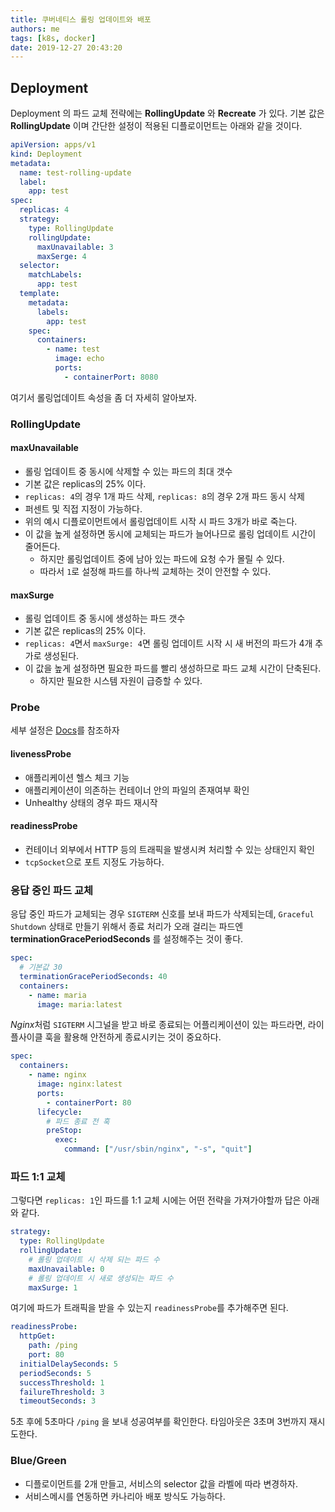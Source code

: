 ```yaml
---
title: 쿠버네티스 롤링 업데이트와 배포
authors: me
tags: [k8s, docker]
date: 2019-12-27 20:43:20
---
```


## Deployment

Deployment 의 파드 교체 전략에는 **RollingUpdate** 와 **Recreate** 가 있다.
기본 값은 **RollingUpdate** 이며 간단한 설정이 적용된 디플로이먼트는 아래와 같을 것이다.

```yaml
apiVersion: apps/v1
kind: Deployment
metadata:
  name: test-rolling-update
  label:
    app: test
spec:
  replicas: 4
  strategy:
    type: RollingUpdate
    rollingUpdate:
      maxUnavailable: 3
      maxSerge: 4
  selector:
    matchLabels:
      app: test
  template:
    metadata:
      labels:
        app: test
    spec:
      containers:
        - name: test
          image: echo
          ports:
            - containerPort: 8080
```

여기서 롤링업데이트 속성을 좀 더 자세히 알아보자.

### RollingUpdate

#### maxUnavailable

- 롤링 업데이트 중 동시에 삭제할 수 있는 파드의 최대 갯수
- 기본 값은 replicas의 25% 이다.
- `replicas: 4`의 경우 1개 파드 삭제, `replicas: 8`의 경우 2개 파드 동시 삭제
- 퍼센트 및 직접 지정이 가능하다.
- 위의 예시 디플로이먼트에서 롤링업데이트 시작 시 파드 3개가 바로 죽는다.
- 이 값을 높게 설정하면 동시에 교체되는 파드가 늘어나므로 롤링 업데이트 시간이 줄어든다.
  - 하지만 롤링업데이트 중에 남아 있는 파드에 요청 수가 몰릴 수 있다.
  - 따라서 `1`로 설정해 파드를 하나씩 교체하는 것이 안전할 수 있다.

#### maxSurge

- 롤링 업데이트 중 동시에 생성하는 파드 갯수
- 기본 값은 replicas의 25% 이다.
- `replicas: 4`면서 `maxSurge: 4`면 롤링 업데이트 시작 시 새 버전의 파드가 4개 추가로 생성된다.
- 이 값을 높게 설정하면 필요한 파드를 빨리 생성하므로 파드 교체 시간이 단축된다.
  - 하지만 필요한 시스템 자원이 급증할 수 있다.

### Probe

세부 설정은 [Docs](https://kubernetes.io/docs/tasks/configure-pod-container/configure-liveness-readiness-startup-probes/#configure-probes)를 참조하자

#### livenessProbe

- 애플리케이션 헬스 체크 기능
- 애플리케이션이 의존하는 컨테이너 안의 파일의 존재여부 확인
- Unhealthy 상태의 경우 파드 재시작

#### readinessProbe

- 컨테이너 외부에서 HTTP 등의 트래픽을 발생시켜 처리할 수 있는 상태인지 확인
- `tcpSocket`으로 포트 지정도 가능하다.

### 응답 중인 파드 교체

응답 중인 파드가 교체되는 경우 `SIGTERM` 신호를 보내 파드가 삭제되는데,
`Graceful Shutdown` 상태로 만들기 위해서 종료 처리가 오래 걸리는 파드엔 **terminationGracePeriodSeconds** 를 설정해주는 것이 좋다.

```yaml
spec:
  # 기본값 30
  terminationGracePeriodSeconds: 40
  containers:
    - name: maria
      image: maria:latest
```

*Nginx*처럼 `SIGTERM` 시그널을 받고 바로 종료되는 어플리케이션이 있는 파드라면, 라이플사이클 훅을 활용해 안전하게 종료시키는 것이 중요하다.

```yaml
spec:
  containers:
    - name: nginx
      image: nginx:latest
      ports:
        - containerPort: 80
      lifecycle:
        # 파드 종료 전 훅
        preStop:
          exec:
            command: ["/usr/sbin/nginx", "-s", "quit"]
```

### 파드 1:1 교체

그렇다면 `replicas: 1`인 파드를 1:1 교체 시에는 어떤 전략을 가져가야할까
답은 아래와 같다.

```yaml
strategy:
  type: RollingUpdate
  rollingUpdate:
    # 롤링 업데이트 시 삭제 되는 파드 수
    maxUnavailable: 0
    # 롤링 업데이트 시 새로 생성되는 파드 수
    maxSurge: 1
```

여기에 파드가 트래픽을 받을 수 있는지 `readinessProbe`를 추가해주면 된다.

```yaml
readinessProbe:
  httpGet:
    path: /ping
    port: 80
  initialDelaySeconds: 5
  periodSeconds: 5
  successThreshold: 1
  failureThreshold: 3
  timeoutSeconds: 3
```

5초 후에 5초마다 `/ping` 을 보내 성공여부를 확인한다.
타임아웃은 3초며 3번까지 재시도한다.

### Blue/Green

- 디플로이먼트를 2개 만들고, 서비스의 selector 값을 라벨에 따라 변경하자.
- 서비스메시를 연동하면 카나리아 배포 방식도 가능하다.
